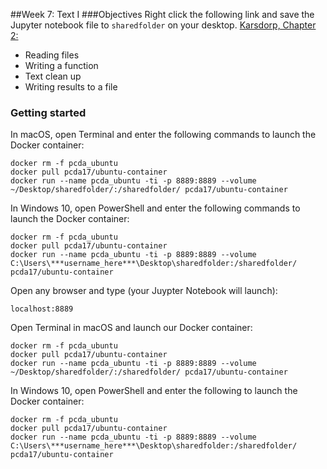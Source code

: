 ##Week 7: Text I
###Objectives
Right click the following link and save the Jupyter notebook file to `sharedfolder` on your desktop.
[Karsdorp, Chapter 2:](http://nbviewer.jupyter.org/github/fbkarsdorp/python-course/blob/master/Chapter%202%20-%20First%20steps.ipynb)
- Reading files
- Writing a function
- Text clean up
- Writing results to a file

<!--
explain Rest APIs by showing how a google search can change by changing the URL
-->

### Getting started
In macOS, open Terminal and enter the following commands to launch the Docker container:

```
docker rm -f pcda_ubuntu
docker pull pcda17/ubuntu-container
docker run --name pcda_ubuntu -ti -p 8889:8889 --volume ~/Desktop/sharedfolder/:/sharedfolder/ pcda17/ubuntu-container
```

In Windows 10, open PowerShell and enter the following commands to launch the Docker container:

```
docker rm -f pcda_ubuntu
docker pull pcda17/ubuntu-container
docker run --name pcda_ubuntu -ti -p 8889:8889 --volume C:\Users\***username_here***\Desktop\sharedfolder:/sharedfolder/ pcda17/ubuntu-container
```

Open any browser and type (your Juypter Notebook will launch):
```
localhost:8889
```

Open Terminal in macOS and launch our Docker container:

```
docker rm -f pcda_ubuntu
docker pull pcda17/ubuntu-container
docker run --name pcda_ubuntu -ti -p 8889:8889 --volume ~/Desktop/sharedfolder/:/sharedfolder/ pcda17/ubuntu-container
```

In Windows 10, open PowerShell and enter the following to launch the Docker container:

```
docker rm -f pcda_ubuntu
docker pull pcda17/ubuntu-container
docker run --name pcda_ubuntu -ti -p 8889:8889 --volume C:\Users\***username_here***\Desktop\sharedfolder:/sharedfolder/ pcda17/ubuntu-container
```
<!--
Sample datasets from The Museum of Modern Art (MoMA) [via GitHub](https://github.com/MuseumofModernArt/collection). Download these files to your /sharedfolder/ on your desktop.
- [Artists.csv](https://media.githubusercontent.com/media/MuseumofModernArt/collection/master/Artists.csv)
- [Artworks.csv](https://media.githubusercontent.com/media/MuseumofModernArt/collection/master/Artworks.csv)

-->
<!--

#### CSV I/O in Python
Paste the following code snippet into a new Jupyter notebook.

```python3
import csv

artist_csv_path = "/sharedfolder/Artists.csv"
artist_table = []

with open(artist_csv_path) as fi:
    csv_input = csv.reader(fi)
    for row in csv_input:
        artist_table.append(row)

artist_header = artist_table[0]
artist_table.remove(artist_table[0])

artist_header
```

![](week/3/Image-0.png)

Check the length of the table, then enter an index value in brackets to look at an entry.

```python3
print(len(artist_table))

artist_table[6310]
```

We’ve just copied all the data from a CSV-formatted spreadsheet and turned it into a format Python can easily work with: a list of lists of strings. Let’s walk through the above a step at a time, this time loading MoMA’s artwork metadata.

We began by importing the `csv` module, Python’s built-in CSV input/output tool. Note, since you've already done it above, you don't have to do it again.

```python3
import csv
```
Next we assign our pathname to the `artwork_path` variable and initialize an empty list called `artwork_table`. This will become our list of lists, Python’s version of a table. Add the below to your open notebook.

```python3
artwork_csv_path = "/sharedfolder/Artworks.csv"
artwork_table = []
```

Then we create a file stream object `fi` that points to our spreadsheet, We pass our file object to `csv`’s constructor function and assign the new reader object to `csv_file`. Finally, using a for loop, we iterate through our csv object and add each row (represented by a list) to the master list `artwork_table`.

```python3
with open(artwork_csv_path) as fi:
    csv_file = csv.reader(fi)
    for row in csv_file:
        artwork_table.append(row)
```

Because this table uses column labels in the first row, we’ll save those labels to the variable `header` and remove it from the table.

```python3
artwork_header = artwork_table[0]
artwork_table.remove(artwork_table[0])
```

Finally, let’s look at our list of column titles …

```python3
artwork_header
```

… as well as a row in our table.

```python3
artwork_table[60946]
```

 **Tip:** Python will ignore any text following the “#” character on a line, which we can use to add explanatory comments within our code. Here are a couple lines from the snippet above followed by example notes.

>     artwork_header = artwork_table[0]  # saves list of column titles to variable 'artwork_header'
>     artwork_table.remove(artwork_table[0])  # removes header row


#### Quick Assignment
Write a piece of code that prints each column label in `artist_header` and `artwork_header` next to its index in the list, beginning from zero as usual. You may want to keep this reference handy for the next few exercises.

 _A possible solution:_

```python3
print('Artists\n')

for i in range(len(artist_header)):
    print(str(i) + ' ' + artist_header[i])

print('\nArtworks\n')

for i in range(len(artwork_header)):
    print(str(i) + ' ' + artwork_header[i])
```
#### Quick Assignment
Write a piece of code that creates a new table (i.e., list of lists) containing only artists born in the 1880s.

 _A possible solution:_

```python3
born_1880s = []

for row in artist_table:
    if 1880 <= int(row[5]) <= 1889:
        born_1880s.append(row)
```

#### Average Artist Age
Now that we’ve defined a meaningful subset of our data, let’s see what we can do with it. For instance, what was the mean life span of artists born in the 1880s (who happen to be included in MoMA's collections)?

```python3
lifespans_1880s = []

for row in born_1880s:
    lifespans_1880s.append(int(row[6]) - int(row[5]))

lifespans_1880s
```   
![](week/3/Image-1.png)

If you scroll through your list of lifespans, you’ll see occasional negative numbers (e.g., “-1887”). Since missing values are represented by “0,” if no death date is listed we’ll end up subtracting an artist’s birth year from zero. Let’s amend our code to leave out these rows.

```python3
lifespans_1880s = []

for row in born_1880s:
    age = int(row[6])-int(row[5])
    if age > 0:
        lifespans_1880s.append(age)

lifespans_1880s
```
Now that we have a list of valid integers, all we need to do is calculate the mean. Below we divide the sum of the list (which we cast as a float) by its length to get 72.65 years.

```python3
float(sum(lifespans_1880s)) / len(lifespans_1880s)
```

That format is a bit verbose for a simple task like this, so to make life easier we’ll use the Python package `NumPy`.

```python3
import numpy
numpy.mean(lifespans_1880s)
```
**Tip:** The code above imports the entire `numpy` package. Python also lets us import packages’ individual functions to the current environment, which can make code more compact.

```python3
from numpy import mean
mean(lifespans_1880s)
```
A common convention is to rename `numpy` to `np` at the import step.

```python3
import numpy as np
np.mean(lifespans_1880s)
```

This guide will use to `numpy.mean()` for the sake of clarity, but feel free to set up your environment however you like.

#### Quick Assignment
Write a piece of code that creates a new table containing all artworks that include the term “Fluxus” in any metadata field.

 _A possible solution:_

```python3
fluxus_table = []

for row in artwork_table:
    for cell in row:
        if 'fluxus' in cell.lower():
            if row not in fluxus_table:
                fluxus_table.append(row)
```

#### Fluxus Metadata Continued
Now let’s make a master list of entries under “medium” in our Fluxus metadata set.

```python3
medium_list = []

for row in fluxus_table:
    medium_list.append(row[9])

len(medium_list)
```

Let’s look at 10 random samples from the collection, first importing the `random` package.

```python3
import random

random.sample(medium_list, 10)
```

![](week/3/Image-2.png)

Let’s see what terms appear most frequently in our list of media.

```python3
from collections import Counter

c = Counter(medium_list)
c.most_common(10)
```

![](week/3/Image-3.png)
Note that 1151 artworks are missing an entry for “medium,” with the term “(CONFIRM)” appearing 190 times.

#### Quick Assignment
Returning to our original MoMA metadata table, write a piece of code that extracts only works created in the 1960s (or another decade of your choosing). Since the date field in MoMA’s metadata doesn’t follow a strictly defined numerical format, you’ll have to think about how to interpret values like “1963,” “1963-5“, “c. 1963,” “c. 1960s,” etc.

Let students struggle with this a bit, then encourage them to settle on a relatively quick and dirty solution. The collection doesn’t have to be perfect; we’ll be cleaning the table in OpenRefine later.

 _A simple solution with high recall and low precision:_

```python3
art_1960s = []

for row in artwork_table:
    if '196' in row[8]:
        art_1960s.append(row)
```

<!--
 _A way-too-elaborate solution with better precision but imperfect recall:_

```python3
import string

def date_span(date_string):
         if len(date_string) == 0:return[-1,-1]
         temp_string = date_string
         if ', 1' in temp_string:
             temp_string = date_string.split(',')[1]
         elif ',' in temp_string:
             temp_string = date_string.split(',')[0]
         temp_string = temp_string.lower().replace('early ','').replace('late ','')
         if (len(temp_string)0)&(temp_string[0] != ['(']):
             temp_string = temp_string.split('(')[0]
         temp_string = temp_string.translate(None,"(){}<[]; ")
         try:
             if 'c.' in temp_string:
                 temp_string = temp_string.replace('c.','').strip()
             if temp_string.isdigit():
                 return [int(temp_string),int(temp_string)]
             if temp_string[-2:] == '0s':
                 return [int(temp_string.strip('s')),int(temp_string.strip('s'))+9]
             if '-' in temp_string:
                 pair = temp_string.split('-')
                 if len(pair[1].strip()) == 2:
                     return [int(pair[0].strip()),int(pair[0][:2]+pair[1].strip())]
                 elif len(pair[1]) == 4:
                     return [int(pair[0].strip()),int(pair[1].strip())]

                 else: print "error1: "+date_string + "- " + temp_string
         except: print "error2: "+date_string + " - " + temp_string

     art_temp = []
     for row in artwork_table:
         if '196' in row[8]:
             art_temp.append(row)

     art_1960s = []
     for row in art_temp:
         years = date_span(row[8])
         art_1960s.append(row)


    at_1960s[:15]
```

Note that the code above is an example of a decision tree, the absolute simplest kind of “artificial intelligence” algorithm.


#### Sorting a Table by Column

We can sort a table based on the values in a given column with the `sorted` function and and the `itemgetter` tool, which we use to specify the column we’re sorting by. The following sorts the table `art_1960s` by artist name (i.e., index `1` in each row).

```python3
from operator import itemgetter
art_1960s_sorted = sorted(art_1960s, key = itemgetter(1))
```

Since each row is so long, let’s just look at our sorted set of authors. The following notation returns a list of  each row’s “Artist” cell, located at index `1`.

```python3
[row[1] for row in art_1960s_sorted]
```

![](week/3/Image-4.png)

Let's look at the most common nationalities in our table of 1960s artworks. Here we’re once again using the `Counter` constructor from the `collections` package.

```python3
c = Counter([row[4] for row in art_1960s_sorted])
c.most_common(20)
```
![](week/3/Image-5.png)

It’s impossible to memorize the details of every specialized tool available in Python, so you’ll probably end up repeatedly looking up processes like these.

#### Writing CSVs
Now that we’ve filtered and sorted our metadata, let’s export it to a new CSV file called `art_1960s.csv`.

```python3
outpath = "/sharedfolder/art_1960s.csv"

with open(outpath, 'w') as fo:
    csv_writer = csv.writer(fo)
    csv_writer.writerow(artwork_header)
    csv_writer.writerows(art_1960s_sorted)
```



```python3
outpath = "/sharedfolder/art_1960s.csv"
o = open(outpath, 'w')
a = csv.writer(o)
a.writerow(artwork_header)
a.writerows(art_1960s_sorted)
o.close()
```



Note that we call use `writerow` function first to write the header row, then `writerows` to write the actual data.

Find the new file in `sharedfolder` and open it in Excel or LibreOffice. Take a few moments to explore the collection.

![](week/3/Image-6.png)

#### The Dictionary Data Type

So far, when we want to access the “Artist” field in MoMA’s metadata, we’ve been referring to its position in a given row.

```python3
row = art_1960s_sorted[7700]
row[1]
```
 _Output:_

 ```python3
'Helen Frankenthaler'
```

This system is straightforward and well-suited for many jobs, but for large, complex projects it can be difficult to keep track of all those index numbers. Instead, we can use a dictionary to reference metadata fields by name rather than list index.

Just like we can refer to a item in a list using brackets to enclose its position in the list, a dictionary, or dict, uses any chosen string or number to identify a value in a collection. This data structure is known as a key-value pair. Here’s the simplest way to create a new dictionary.

```python3
artist_meta = {}
artist_meta['ConstituentID'] = 248
artist_meta['DisplayName'] = 'Richard Avedon'
artist_meta['ArtistBio'] = 'American, 1923–2004'
artist_meta['Nationality'] = 'American'
artist_meta['Gender'] = 'Male'
artist_meta['BeginDate'] = 1923
artist_meta['EndDate'] = 2004
artist_meta['Wiki QID'] = 'Q305497'
artist_meta['ULAN'] = '500013773'
```
The following is a more compact format for the same key-value assignment.

```python3
artist_meta = {'ConstituentID': 248, 'DisplayName': 'Richard Avedon', 'Gender': 'Male', 'BeginDate': 1923, 'EndDate': 2004, 'ULAN': '500013773', 'Wiki QID': 'Q305497', 'ArtistBio': 'American, 1923–2004', 'Nationality': 'American'}
```
To access a value, enter its key between brackets like so.

```python3
artist_meta['DisplayName']
```
And note that you can iterate over a dict to view and/or use its keys.

```python3
for key in artist_meta:
    print(key + " - " + str(artist_meta[key]))
```

Next, let’s create a dict for each artist MoMA’s artist metadata. Here’s a snippet (repeated from above) that loads `Artists.csv` as a list of lists called `artist_table`.

```python3
import csv

artist_csv_path = "/sharedfolder/Artists.csv"
artist_table = []

with open(artist_csv_path) as fi:
    csv_input = csv.reader(fi)
    for row in csv_input:
        artist_table.append(row)

artist_header = artist_table[0]
artist_table.remove(artist_table[0])

artist_header
```

Now we’ll use a for loop to iterate through `artist_table`, converting each list of cells to key-value format.

```python3
artist_dicts = []

for row in artist_table:
    artist_meta = {}
    artist_meta['ConstituentID'] = row[0]
    artist_meta['DisplayName'] = row[1]
    artist_meta['ArtistBio'] = row[2]
    artist_meta['Nationality'] = row[3]
    artist_meta['Gender'] = row[4]
    artist_meta['BeginDate'] = int(row[5])
    artist_meta['EndDate'] = int(row[6])
    artist_meta['Wiki QID'] = row[7]
    artist_meta['ULAN'] = row[8]
    artist_dicts.append(artist_meta)
```  

The list `artist_dicts` should now contain records for about 15,000 artists.

```python3
len(artist_dicts)
```
Specifying an index in brackets will return a dict object.

```python3
artist_dicts[12007]
```
And we can use one of our standard key names to get a particular value.

```python3
artist_dicts[12007]['DisplayName']
```
![](week/3/Image-7.png)

If we want to create a list of artist names, birth years, etc., we can thus iterate through the `artists_dicts` list and specify the field we want by name.
-->




<!--

Right click the following links and save the Jupyter notebook files to `sharedfolder` on your desktop.

1. [CSV Input/Output in Python](https://raw.githubusercontent.com/pcda17/pcda17.github.io/master/week-07.1_CSV-Input-Output.ipynb)

2. [Using the Google Books API](https://raw.githubusercontent.com/pcda17/pcda17.github.io/master/week-07.2_Google_Books_API.ipynb)

3. [Scraping and Parsing XML finding aids](https://raw.githubusercontent.com/pcda17/pcda17.github.io/master/Week-06_Scraping-and-Parsing-XML.ipynb)

Navigate to [localhost:8889](localhost:8889) in your browser to open each notebook.

Helpful hint: you may get an error if you are running a loop for a field that is empty. The good news is that you can add a safety net for this kind of eventuality using the statements "try" and "except" as you see in this example:

![](img/try.except.png)
-->
<!--

Open a new browser window and navigate to the Library of Congress's list of XML finding aids by collection: [http://findingaids.loc.gov/source/main](http://findingaids.loc.gov/source/main).

Choose a collection you would like to work with for today's class. For instance, the "Recorded Sound" collection is located at [http://findingaids.loc.gov/source/RS](http://findingaids.loc.gov/source/RS). Copy the URL of the page you've chosen.

Navigate to [localhost:8889](localhost:8889) in your browser to open Jupyter. In the `New` drop-down menu new the top right of the window, select `Terminal` to open a bash shell session in your browser.

Make a new directory in `/sharedfolder/` using the `mkdir` command, then `cd` into the directory.

```
mkdir LOC_Recorded_Sound

cd LOC_Recorded_Sound/
```

Download the LOC page you've chosen using `wget`. The `--adjust-extension` option adds ".html" to the end of the filename.

```
wget http://findingaids.loc.gov/source/RS --adjust-extension
```

> *Two more ways to download the contents of a web page:*
>
> - With the page open in your browser, go to `File > Save Page As ...` in the toolbar. In the window that pops up, select `Webpage, HTML Only` as your format, then save the file wherever you like.
>
> - Right click anywhere in the browser window and select `View Page Source`. A new browser tab will pop up to display the page's HTML source. Copy and paste the HTML into an empty text file.

In the macOS Finder or Windows Explorer, navigate to the `sharedfolder` directory on your desktop. Open the HTML file you just downloaded in `Atom`, or a text editor of your choice.

Scroll through the file and locate the list of links to finding aids. Each XML finding aid URL looks something like this: `http://hdl.loc.gov/loc.mbrsrs/eadmbrs.rs010001.2`

![](week/6/Image-0.png)

Our goal is to get each finding aid URL onto a separate line, using the text editor's "Find and Replace" feature.

Because the same series of characters appear before and after each URL — `href="` before and `" target=` after — use "Replace All" to replace each of these sequences with a newline.


![](week/6/Image-1.png)

![](week/6/Image-2.png)

Now save the HTML file (which is no longer proper HTML) and return to the terminal session in your browser.

We will now use the `grep` tool to search through the HTML file and extract lines containing URLS. The following command will write all lines in `RS.html` that include "http" to a new file called `url_list_1.txt`.

```
grep "http://" RS.html > url_list_1.txt
```

Open `url_list_1.txt` in your text editor and take a look. Note that the file still contains lines we don't need, including links to METS records, which end in `.4`. Since all finding aid URLs that we want end in `.2`, we can use `grep` again to extract just those URLs.

```
grep "\.2" url_list_1.txt > url_list_2.txt
```

Note that the `.` character in our `grep` search term needs to be escaped using a backslash.

Open `url_list_2.txt` in your text editor. If the file still contains any text other than the URLs we want, delete it by hand and save the file.

Now we're ready to download our collection of XML finding aids with `wget`. The `-i` option specifies that we want to download the files at every URL in a text file, with one URL per line.

```
wget -i url_list_2.txt
```

Navigate Jupyter Home at [http://localhost:8889](http://localhost:8889) and create a new Python 3 notebook.

In the first cell of your notebook, the following commands will change your working directory to `/sharedfolder/LOC_Recorded_Sound` and display a list of filenames in the directory.


```
import os

os.chdir('/sharedfolder/LOC_Recorded_Sound')

os.listdir('./')
```


Next we will use the BeautifulSoup package to parse an XML file. Insert one of your XML filenames in the snippet below and run it.

```
from bs4 import BeautifulSoup

xml_filename = 'eadmbrs.rs009003.2'

xml_text = open(xml_filename).read()

soup = BeautifulSoup(xml_text, 'lxml')
```

Open the same file in your text editor. Notice the tree structure of the XML file, in which each level of the XML tree is indented further than the one above it.

In case you're working with a XML or HTML file that isn't so neatly organized, this snippet will display a prettified version of the file.

```
from pprint import pprint

pprint(soup.prettify())
```

The following will locate the `author` element in the XML tree and display its contents.

```
author = soup.ead.filedesc.titlestmt.author.get_text()

print(author)
```

Or, more succinctly:

```
author = soup.find('author').get_text()

print(author)
```


The following snippet will print the `author` field for each file in your collection of finding aids:

```
for filename in [item for item in os.listdir('./') if item[-2:]=='.2']:
    page = open(filename).read()
    soup = BeautifulSoup(page, 'lxml')
    title = soup.title.string
    author = soup.find('author').get_text()
    print(author)
```


If an XML element type appears multiple times in a file, use `soup.findAll()` to return them in a list:

```
titles = soup.findAll('title')

print(titles)
```

To extract text from each element, you can use a for loop or, as below, a list comprehension:

```
titles = [item.get_text() for item in soup.findAll('title')]

print(titles)
```







### Crossref API

Crossref API format:

```
https://search.crossref.org/dois?q=10.5555%2F12345678
```

<!--
I just posted a Jupyter notebook that expands on what we did in class yesterday. It's a step-by-step demonstration of what it looks like to extract several metadata fields from a collection of XML files, then write everything to disk as a CSV file:

https://github.com/pcda17/pcda17.github.io/blob/master/Week-06_Scraping-and-Parsing-XML.ipynb (Links to an external site.)Links to an external site.

 (Links to an external site.)Links to an external site.

To run the notebook yourself, click "Raw" at the top right of the GitHub page to download the file. Once you add it to 'sharedfolder' on your desktop, open the Jupyter Home page (localhost:8889 (Links to an external site.)Links to an external site. while the Docker container is running) and click "Week-06_Scraping-and-Parsing-XML.ipynb" to open the notebook. To remove the output I've included under each cell, go to "Kernel > Restart & Clear Output" in the Jupyter toolbar.

You can find the CSV I created here:

https://github.com/pcda17/pcda17.github.io/blob/master/week/6/LOC_RS_Reduced_Metadata.csv?raw=true (Links to an external site.)Links to an external site.

Those XML finding aids are relatively messy and inconsistent, so the parsing process is a bit involved. I'd encourage you to take some time and try to understand each step.

-->

<!--


![](week/6/Image-.png)


![](week/6/Image-0.png)
![](week/6/Image-0.png)
![](week/6/Image-0.png)
### Class Objectives
- Download individual files, file lists, and entire websites using wget.
- Scrape structured data from Wikipedia.
- Access JSON data via APIs and re-formatting in tabular form.

#### Wget intro
We used Wget briefly in our first class, but today we’ll try out a few more advanced features. As we saw then, downloading the HTML source for a particular page is as easy as passing its url to Wget.

    wget http://example.com

 If we want to download a series of files, we can list their URLs in a text document and download them all using the `--input` or `-i` option. You can assemble a list yourself or try it out with [this](https://www.dropbox.com/s/e8quww6kixusflw/Ten_URLs.txt?dl=1) set of 10 random Wikipedia URLs.

    wget -i Ten_URLs.txt

Wget also supports recursive downloading. Download an entire website like so:

    wget ‐‐execute robots=off ‐‐recursive ‐‐no-parent ‐‐continue ‐‐no-clobber http://example.com/

You can also download a series of sequentially numbered files with following notation:

    wget http://example.com/images/{1..20}.jpg
    wget https://www.discogs.com/release/84319{10..25}


#### Beautiful Soup basics


#### In-Class Exercise: Scraping a Metadata Set from Wikipedia
- Choose a list of related Wikipedia articles (e.g., [The Top 100 Crime Novels of All Time](https://en.wikipedia.org/wiki/The_Top_100_Crime_Novels_of_All_Time)).
  - More options: [List of lists of lists](https://en.wikipedia.org/wiki/List_of_lists_of_lists#Literature)
- Download the list using Beautiful Soup and create a list of URLs for each page.
- Download each page on the list and extract relevant metadata (author, language, genre, publisher, date, page count, etc.).
- Export data as a CSV.

- Sample code for Wikipedia list scraping: [http://chrisalbon.com/python/beautiful\_soup\_scraping\_into\_pandas.html](http://chrisalbon.com/python/beautiful_soup_scraping_into_pandas.html)



#### ElementTree XML parser in Python

    import xml.etree.ElementTree as ET
    tree = ET.parse('/Users/yourname/Desktop/sandbox/country_data.xml')
    root = tree.getroot()

    for child in root:
        print child.tag, child.attrib

#### Discuss HTML, XML, and HTML5

#### Working with API Data
CrossRef metadata search:
- http://search.crossref.org/help/api
- http://search.crossref.org/dois?q=renear+palmer&sort=score
- http://search.crossref.org/dois?q=10.5555%2F12345678

-->

<!--
another set of code exercises separate from the top




#### Text I/O in Python
Now we’ll review reading and writing text files from the Python environment. Visit Project Gutenberg or the mirror provided and save the plain text version of Swift's *The Battle of the Books, and other Short Pieces* to your /sharedfolder on your desktop. It's a collection of essays, including a line Toole references in the title _A Confederacy of Dunces_.

- [http://www.gutenberg.org/ebooks/623](http://www.gutenberg.org/ebooks/623)
- [mirror](https://raw.githubusercontent.com/pcda17/pcda-datasets/master/week-02/pg623.txt)

First we’ll assign the file’s pathname to the variable `filepath` and create the file stream object we’ll use to read its contents. Open the Python shell and enter the following lines.

```
filepath = "/sharedfolder/pg623.txt"
file = open(filepath, encoding='utf8')
```

Then we’ll make an empty list called `swift_lines` and iterate through our file stream using a for loop, adding each line to the list as we go.

```
swift_lines = []
for line in file:
    swift_lines.append(line)
```

Finally, we’ll close our file stream and view a line from our list.

```
file.close()
swift_lines[1000]
```

> _Output:_
>
>     'flung by the assistance of so foul a goddess should pollute his fountain,\r\n'

**Tip:** In macOS you can drag a file from Finder to a Terminal window instead of entering the pathname by hand. If the path contains any spaces, these will be escaped (i.e., preceded by a backslash) in keeping with the conventions of Unix-like interfaces.
> Python’s `os` module, however, doesn’t recognize escaped characters. In order to avoid confusion, it’s probably best to avoid using spaces in filenames.
> If you are in our Docker Container, you will have to edit the pathname to reflect the /sharedfolder/ directory. For example, instead of this pathname:
>   "/Users/yourname/Desktop/Artists.csv"
> You would use this pathname:
>   "/sharedfolder/Artists.csv"

Each line ends with `\r\n` , a carriage return followed by a line feed character, suggesting the file was created in a Windows text editor. As Oualline and Noria discuss in this week’s readings, Unix-like systems generally use `\n` to indicate newlines, while `\r\n` is standard in Windows and DOS. To complicate matters, early Apple computers used `\r` on its own for the same purpose.

> **Tip:** While the term "newline" refers to any character or character combination used to mark the end of a line, when we say "newline character" for the rest of the course we’ll mean `\n` (formally called "line feed") unless otherwise noted.

![](week/2/Image-1.png)

Our text file from Project Gutenberg is broken into short lines, none longer than 74 characters. Many ASCII text files follow this fixed-width convention, designed to fit the 80-character width of many early PC displays. That display format, in turn, was chosen to work with data from 80-column punch cards, introduced by IBM in the 1920s.

Whether we’re adapting to quirks of history or fixing typing mistakes, we’ll often find it helpful to get rid of whitespace characters (newlines, spaces, tabs) at the beginning and end of a given string. For a string named `line`, `line.strip()` will return a copy of the string with all newlines and other whitespace characters removed from either end.

    line = swift_lines[1000]
    line
    line.strip()

#### Python Text I/O Continued

Closing a file stream with `close()` when you’re done with it is good style, though it’s not strictly required. If you want to keep your code compliant yet crisp, the following format closes a file stream automatically.

    swift_lines = []
    with open(filepath, encoding='utf8') as file:
         for line in file:
               swift_lines.append(line)

Or you can use this command, which does the same in one line.

    swift_lines = open(filepath, encoding='utf8').readlines()

Note that calling `readlines()` creates a list of all lines in a text file, including any newline characters (in this case, `\r\n` ). Let's take a look at 5 lines from our list.

    swift_lines[100:105]

> _Output:_
>
>     ["their after-life.  In July, 1692, with Sir William Temple's help,\r\n", 'Jonathan Swift commenced M.A. in Oxford, as of Hart Hall.  In 1694,\r\n', "Swift's ambition having been thwarted by an offer of a clerkship, of 120\r\n", 'pounds a year, in the Irish Rolls, he broke from Sir William Temple, took\r\n', 'orders, and obtained, through other influence, in January, 1695, the\r\n']

We could easily use a for loop with the `strip()` function to remove newlines from each string in the list, but the following line does the same in a shorter form. Here `open()` creates a file stream and `read()` returns the file’s contents as a single string. Finally, `some_text.splitlines()` returns a list of lines in the string `some_text`, removing newline characters along the way. Let's load the file using `splitlines()` and compare the results.

    swift_lines = open(filepath, encoding='utf8').read().splitlines()
    swift_lines[100:105]

> _Output:_
>
>     ["their after-life.  In July, 1692, with Sir William Temple's help,", 'Jonathan Swift commenced M.A. in Oxford, as of Hart Hall.  In 1694,', "Swift's ambition having been thwarted by an offer of a clerkship, of 120", 'pounds a year, in the Irish Rolls, he broke from Sir William Temple, took', 'orders, and obtained, through other influence, in January, 1695, the']

If we’d like to convert our list of lines to a block of flowable text, we can use `join()` to combine all items in the list `lines`, each separated by a space. Note that we end up losing the paragraph breaks we saw in the original file.

    swift_text = ' '.join(swift_lines)
    swift_text[10005:10223]

> _Output:_
>
>     "Satire is a sort of glass wherein beholders do generally discover everybody's face but their own; which is the chief reason for that kind reception it meets with in the world, and that so very few are offended with it."

#### Accessing Text Files on the Web

The Python module `urllib.request`  makes grabbing text from the Web as easy as working with local files. Let’s download the first two chapters of _A Confederacy of Dunces_ in plain ASCII format.

```
from urllib.request import urlopen
url = "https://raw.githubusercontent.com/pcda17/pcda-datasets/master/week-02/Toole_A-Confederacy-of-Dunces_Ch1-2.txt"
toole_lines =  urlopen(url).read().decode('utf8').splitlines()
```

Let’s look at the 200th line in the file.

    toole_lines[199]

> _Output:_
>
>     'Ignatius had himself broken the baseball machine by kicking it.'

Since we’ll be doing a lot of text filtering this semester, you should get used to checking whether a string includes a specified substring. Enter the following lines and press return twice. The first return brings us to a new line and lets us add more indented code if we choose to. The second confirms we've finished our conditional statement and runs it.

    if "Reilly" in "Ignatius J. Reilly":
         print("yes")

To do a case-insensitive substring search, use the `lower()` function to convert your original string to lowercase. If your search term contains any capital letters, you’ll want to convert it to lowercase as well.

    if "reilly" in "Ignatius J. Reilly".lower():
         print("yes")

Try creating a simple text filter or two, printing all lines that contain a given substring. Run these examples one at a time, then search for a word of your choice.

```python3
for line in toole_lines:
    if "orleans" in line.lower():
        print(line)

for line in toole_lines:
    if "doughnut" in line.lower():
        print(line)
```

While you’re at it, use a for loop to identify the sentence by Jonathan Swift (in `swift_lines`) that Toole references in his title _A Confederacy of Dunces_. Try to resist the urge to use ⌘+F in TextWrangler.

#### Defining Functions

We talked a bit about functions last week, but let’s review. Note that when you define a function in the Python shell, pressing return once will move you to the next line within the function-in-progress. Hit return again to finish the function definition and return to the standard Python shell.

Here is a simple function that multiplies a number (float or int) by itself.

```python3
def square(number):
     return number * number

square(11)
```

Note that functions can be nested within one another. The following will call the `square` function twice.

    square(square(11))

We can also create functions that take two or more arguments.

```python3
def multiply(x,y):
    return x * y

multiply(4,6)
```

And here’s an example of a function that manipulates string data.

```python3
def pluralize(string):
     return string + 's'

pluralize("eagle")
```

> **Tip:** There’s a difference between ending a function with `return` as opposed to `print`. Using "return" allows you to assign function output to a variable or pass it to another function, while "print" simply displays text in the Python shell.

Python is weakly typed, meaning intended data types don’t need to be specified in advance when we create a function. Applying an operation to a value of the wrong type will produce an error.

    square("eagle")
    pluralize(1960)

Using the `str`, `int`, and `float` functions, we can cast values as string, int, or float data types (when doing so is possible).

```python3
def pluralize(string):
     print(str(string) + 's')

pluralize(1960)
```

#### Generating pseudorandom numbers
It is often useful to generate random numbers or make random selections from a set of data. Note that Python can’t generate a mathematically pure sequence of random values; instead, it creates what are called "pseudorandom" values. Details of the difference are beyond the scope of this course, but when we use the term "random" below we really mean "pseudorandom."

Import the `random` module and generate a random float X, where 0 \<= X \< 1.

    import random
    random.random()

Return a random integer from 0 to 49.

    int(random.random() * 50)

This is equivalent to the following:

    random.randint(0,49)

Note that `randint` is inclusive, so it may output 49, the second argument we passed it.

#### Quick Assignments
Assign a list of strings to a variable — in this case, a collection of foods mentioned in Toole’s novel.

    foods = ['macaroon', 'hot dog', 'jelly doughnut', 'Dr. Nut', 'wine cake', 'Dutch cookies', 'stuffed eggplant', 'jumbalaya with shrimps', 'brownie']

_Assignment:_ Write a function that accepts a list of strings and returns a randomly chosen value.

> _A possible solution:_
>
>     def random_choice(list):
>          return list[int(random.random()*len(list))]
>     
>     random_choice(foods)


_Assignment:_ Create a new function that returns a list of 3 randomly chosen strings. Don’t worry about repetitions.

> _A possible solution:_
>
>     def random_three(list):
>          temp_list = []
>          for i in range(3):
>                temp_list.append(random_choice(list))
>          return temp_list
>     
>     random_three(foods)

_Assignment:_ Modify the function to return a list of 3 random strings containing the letter "a." Don’t worry about repetitions.

> _A possible solution:_
>   
>    def random_three_with_a(list):
>         temp_list = []
>         while(len(temp_list)<3):
>               temp_choice = random_choice(list)
>               if 'a' in temp_choice:
>                     temp_list.append(temp_choice)
>         return temp_list
>   
>    random_three_with_a(foods)

As you might expect, Python provides tools to speed up the work you just did by hand. The following returns a single randomly selected item from a list.

    random.choice(foods)

This command returns a list of three random selections without repetition.

    random.sample(foods,3)

And this one shuffles the order of a list’s contents, overwriting the original list.

```
random.shuffle(foods)    

foods
```

#### Random Word

Now let’s choose a random word from the English lexicon. Most Unix-like systems include a standard word list called `words`, which some programs use  (or used to use) for spell checking. Let’s assign the pathname for `words` to the variable `word_path`, then load the file as a list of individual words.

```
words_path = "/usr/share/dict/words"
words = open(words_path).read().splitlines()
```

Let’s check the length of our lexicon. It should be over 150,000 words.

```
len(words)
```

Enter the following to generate a list of 50 random words.

```
random.sample(words,50)
```

Is there anything notable about the words in this random list? If so, how might you explain the pattern?

#### Text Processing Oddities

By this point you’ve likely noticed that text strings can be enclosed in single quotes (`'Miss Trixie'`) or double (`"Patrolman Mancuso"`) at the coder’s discretion.

If we use double quotes, our string can contain single quote characters without ambiguity. Note that the first line below returns an "invalid syntax" error, while the second is successful.

```
some_text = 'How I'm supposed to know who's a cop? Everybody looks the same to me.'

some_text = "How I'm supposed to know who's a cop? Everybody looks the same to me."
```

Likewise, single quotes can be used to assign a string containing double quotes.

    some_more = '"We goin back to the factory," the spokesman for the choir, the intense lady, said angrily to Ignatius. "You a bad man. I believe a po-lice looking for you."'

To include newline characters and/or any combination of single and double quotes, Python lets us bound strings with triple quotes (i.e., three single quotes in a row). Copy the entire code block below and paste it into the Python shell.

```
even_more_text = '''"My," Ignatius said to the old man after having taken his first bite. "These are rather strong. What are the ingredients in these?"

"Rubber, cereal, tripe. Who knows? I wouldn't touch one of them myself."

"They're curiously appealing," Ignatius said, clearing his throat. "I thought that the vibrissae about my nostrils detected something unique while I was outside."

Ignatius chewed with a blissful savagery, studying the scar on the man's nose and listening to his whistling.'''
```

<!--
By default, Python 3 string objects represent text using 8-bit ascii, a version of a bare-bones text encoding format dating back to the 1960s. Python also supports 16-bit Unicode (UTF-16), a more recent standard that includes ~120,000 characters from a vast array of contemporary and historical scripts, as well as symbol sets including abstract shapes and every emoji. In Python, Unicode strings are immediately preceded by the letter `u`.

    ascii_text = "This is an ASCII string."
    unicode_text = u"This is a Unicode string."
    ascii_text
    unicode_text

Note that we can cast Unicode text to ASCII with the `str()` function.

    str(unicode_text)
-->
<!--

#### Quick Exercises

_Exercise:_ Download a text file from Project Gutenberg and print 14 randomly chosen lines.

> _A possible solution:_
>
>     url = "https://raw.githubusercontent.com/pcda17/pcda-datasets/master/week-02/pg623.txt"
>     swift_lines = urlopen(url).read().decode('utf8').splitlines()
>     
>     random_lines = random.sample(swift_lines,14)
>     
>     for line in random_lines:
>          print(line)


_Exercise:_ Modify your code to return 14 random lines containing a chosen word or phrase.

> _A possible solution:_
>
>     url = "https://raw.githubusercontent.com/pcda17/pcda-datasets/master/week-02/pg623.txt"
>     swift_lines = urlopen(url).read().decode('utf8').splitlines()
>     
>     swift_she = []
>     
>     for line in swift_lines:
>          if "she" in line.lower():
>                swift_she.append(line)
>     
>     for line in random.sample(swift_she,14):
>         print(line)

_Exercise:_ Try using a different text and compare the results.

> _A possible solution:_
>
>     url = "http://www.gutenberg.org/cache/epub/14328/pg14328.txt"
>     boethius_lines = urlopen(url).read().decode('utf8').splitlines()
>     
>     boethius_she = []
>     
>     for line in boethius_lines:
>          if "she" in line.lower():
>                boethius_she.append(line)
>     
>     for line in random.sample(boethius_she,14):
>         print(line)




#### View list of all installed Python modules

Enter the following command to enter Python’s help shell.

    help()

Now enter the following and press return. After a moment, Python will display a list of all available modules.

    modules

Enter the name of a module and press return to view its help page, including a list of the module’s functions and other resources.

    random

![](week/2/Image-5.png)

Press `q` to close the help page, then hit return to get back to the Python shell. You can jump straight to module’s help page by passing its name to the `help()` function.

    help('random')

Or if the module is already imported, you can refer to the module itself.

    import random
    help(random)

To view a pared-down list of module resources, use the `dir()` function instead.

    dir(random)

![](week/2/Image-6.png)

The result is a challenge to read through, so let’s introduce the `pprint`, or "pretty-print" module.

```
from pprint import pprint
pprint(dir(random))
```

![](week/2/Image-7.png)

`pprint` displays one item from the list per line, a much more readable format. We won’t mention `pprint` often in these tutorials, but keep it in mind for your own future use.


#### The `os` module
The `os` library contains many useful tools for working with local files and even issuing commands directly to the system shell. We’ll start by importing the `os` module, navigating to the desktop, and creating a list of the directory’s contents.

    import os
    os.chdir("/sharedfolder/")
    file_list = os.listdir("./")
    file_list

<!--
> **Tip:** The `os` library won’t recognize the `~/` shortcut for a user’s local files. Instead, we can use `os.path.expanduser('~/path/to/file.txt')`.
-->

<!--

The `os.system` function lets us issue commands at the level of the system shell. The following example will print the contents of your desktop. Note that whereas `os.listdir()` returns a list object containing filenames, the following simply displays a list of files as if you were using the Bash shell.

    os.system("ls /sharedfolder/")

> **Tip:** Spaces in filenames are handled differently in `os.chdir()` and `os.system()`. In the latter case they must be escaped (preceded by a backslash) in keeping with Unix conventions, while in the former escaped spaces will generate errors. For convenience, it’s helpful to avoid spaces in filenames.



#### Downloading Reviews from Amazon (the hard way)

Start a new Python 3 notebook by going to `File/New Notebook` in the Jupyter window.

Enter the following in a cell.

```python3
from urllib.request import urlopen
url = "http://www.amazon.com/Confederacy-Dunces-John-Kennedy-Toole/dp/0802130208"
page = urlopen(url).read().decode('utf8')

print(page)
```

To make things simple, let's chop off the top of the page. Find a piece of text that only appears between the product details and the reviews — "Top customer reviews" is a good example — and use `split()` to make a list with two elements. Then assign the second chunk (at index 1) to the `page` variable.

```
page_bottom = page.split("Top customer reviews")[1]
```

Now let's chop off the bottom of the page the same way.

```
page_middle = page_bottom.split("Set up an Amazon Giveaway")[0]
```

Next we’ll split the remaining text into individual reviews. Note that the "review rating" HTML class is used at the beginning of each review. We’ll split our page
at those points, using triple quotes to include the end of the HTML tag.

```
review_list = page_middle.split('''review-rating">''')

print(review_list[0])
```

Since the first item in our list of segments comes before the first review, we’ll remove it using list index notation.

    review_list = review_list[1:]

Now the first element of our list should begin with a review.

    print(review_list[0])

Now let’s remove the code following each review. Since the text "Was this review helpful to you?" appears after every review, let’s use that as our delimiter. We’ll split each segment at that point and discard everything that follows it using list bracket notation.

```python3
review_list_2 = []

for review in review_list:
     review_list_2.append(review.split("Was this review helpful to you?")[0])

test_review = review_list_2[0]
print(test_review)
```

Now that our reviews are roughly cut down to size, let’s clean them up by removing HTML tags. The following function uses Python’s `re` module for working with regular expressions to replace any text between `<` and `>` with a newline. We’ll talk more about regular expressions later in the course.

```
import re

def strip_html(data):
    p = re.compile(r'<.*?>')
    return p.sub('\n', data)
```

Let’s see an HTML-free version of the segment we looked at above.

```
strip_html(test_review)
```

Note that there are multiple newlines between fields of interest, each one corresponding to a tag that’s been removed. Since we’d like to create a list of fields, we could use `split('\n')` to divide the text at each newline character — but then we’d also break up reviews with multiple paragraphs. Instead we’ll use pairs of newlines as our delimiter.

```
test_review_segments = strip_html(test_review).split('\n\n')

print(test_review_segments)
```

We’re getting there, but our list contains some empty strings and several entries may begin with newline characters. We can take care of these issues with a for loop, creating a new list that excludes empty strings and applies `strip()` to remove whitespace from each field we add.

```python3
final_review_segments = []

for item in test_review_segments:
     if item != '':
           final_review_segments.append(item.strip())

print(final_review_segments)
```


#### In-Class Exercise

Open your text editor of choice. Drawing on the code examples above, create a script that accepts a URL and produces a list of lists, one for each review on the page. A good strategy is to split the work between two functions: one that accepts a segment of the text and code (such as `test_review` above) and returns a cleaned-up list of fields, and a second that converts a review and its surrounding code to a list of segments.

You can use the `html_stripper()` function above or modify it at will.


> _A possible solution:_
>    
>     from urllib.request import urlopen
>     from pprint import pprint
>     
>     import re
>     def strip_html(data):
>         p = re.compile(r'<.*?>')
>         return p.sub('\n', data)
>     
>     def review_to_list(review):
>         temp_list = strip_html(review).split('\n\n')
>         review_list = []
>         for item in temp_list:
>              if item != '':
>                 review_list.append(item.strip())
>         return review_list
>     
>     def page_to_table(url):
>         page = urlopen(url).read().decode('utf8')
>         page_bottom = page.split("Top customer reviews")[1]
>         page_middle = page_bottom.split("Set up an Amazon Giveaway")[0]
>         review_list = page_middle.split('''review-rating">''')
>         review_list = review_list[1:-1]
>         review_list_2 = []
>         for review in review_list:
>              review_list_2.append(review.split("Was this review helpful to you?")[0])
>         table = []
>         for review in review_list_2:
>              table.append(review_to_list(review))
>         return table
>    
>     url = "http://www.amazon.com/Confederacy-Dunces-John-Kennedy-Toole/dp/0802130208"
>     review_table = page_to_table(url)
>    
>     pprint(review_table)
>    
>     import csv
>    
>     outpath = "/sharedfolder/amazon.csv"
>     o = open(outpath, 'w')
>     a = csv.writer(o)
>     a.writerows(review_table)
>     o.close()




<!--
## Demonstrate server-side Python script
- Create a text file containing Python code to print "Hello world!"
- Add shebang line at top of file:

```
  #!/usr/bin/env python3
```

- Name the file `page.html.py`
- Upload file to server and set file permissions to 755.
- Open URL in browser.
-->

<!--
#### Optional Exercise: Podcast this Directory
Working in pairs, create a server-side script that detects mp3 files in a given directory and creates an podcast RSS feed from the list.
- Example podcast feed: [https://www.dropbox.com/s/x5ubi18086eod9n/simple\_podcast.rss?dl=0](#)
- Example solution: [Link](#)
-->
